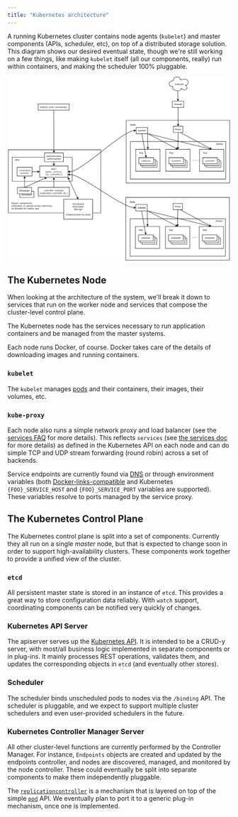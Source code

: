 ```yaml
---
title: "Kubernetes architecture"
---
```

A running Kubernetes cluster contains node agents (`kubelet`) and master components (APIs, scheduler, etc), on top of a distributed storage solution. This diagram shows our desired eventual state, though we're still working on a few things, like making `kubelet` itself (all our components, really) run within containers, and making the scheduler 100% pluggable.

![Architecture Diagram](architecture.png?raw=true "Architecture overview")

## The Kubernetes Node

When looking at the architecture of the system, we'll break it down to services that run on the worker node and services that compose the cluster-level control plane.

The Kubernetes node has the services necessary to run application containers and be managed from the master systems.

Each node runs Docker, of course.  Docker takes care of the details of downloading images and running containers.

### `kubelet`

The `kubelet` manages [pods](../user-guide/pods) and their containers, their images, their volumes, etc.

### `kube-proxy`

Each node also runs a simple network proxy and load balancer (see the [services FAQ](https://github.com/kubernetes/kubernetes/wiki/Services-FAQ) for more details).  This reflects `services` (see [the services doc](../user-guide/services) for more details) as defined in the Kubernetes API on each node and can do simple TCP and UDP stream forwarding (round robin) across a set of backends.

Service endpoints are currently found via [DNS](../admin/dns) or through environment variables (both [Docker-links-compatible](https://docs.docker.com/userguide/dockerlinks/) and Kubernetes `{FOO}_SERVICE_HOST` and `{FOO}_SERVICE_PORT` variables are supported).  These variables resolve to ports managed by the service proxy.

## The Kubernetes Control Plane

The Kubernetes control plane is split into a set of components. Currently they all run on a single _master_ node, but that is expected to change soon in order to support high-availability clusters.  These components work together to provide a unified view of the cluster.

### `etcd`

All persistent master state is stored in an instance of `etcd`.  This provides a great way to store configuration data reliably.  With `watch` support, coordinating components can be notified very quickly of changes.

### Kubernetes API Server

The apiserver serves up the [Kubernetes API](../api). It is intended to be a CRUD-y server, with most/all business logic implemented in separate components or in plug-ins. It mainly processes REST operations, validates them, and updates the corresponding objects in `etcd` (and eventually other stores).

### Scheduler

The scheduler binds unscheduled pods to nodes via the `/binding` API. The scheduler is pluggable, and we expect to support multiple cluster schedulers and even user-provided schedulers in the future.

### Kubernetes Controller Manager Server

All other cluster-level functions are currently performed by the Controller Manager. For instance, `Endpoints` objects are created and updated by the endpoints controller, and nodes are discovered, managed, and monitored by the node controller. These could eventually be split into separate components to make them independently pluggable.

The [`replicationcontroller`](../user-guide/replication-controller) is a mechanism that is layered on top of the simple [`pod`](../user-guide/pods) API. We eventually plan to port it to a generic plug-in mechanism, once one is implemented.



